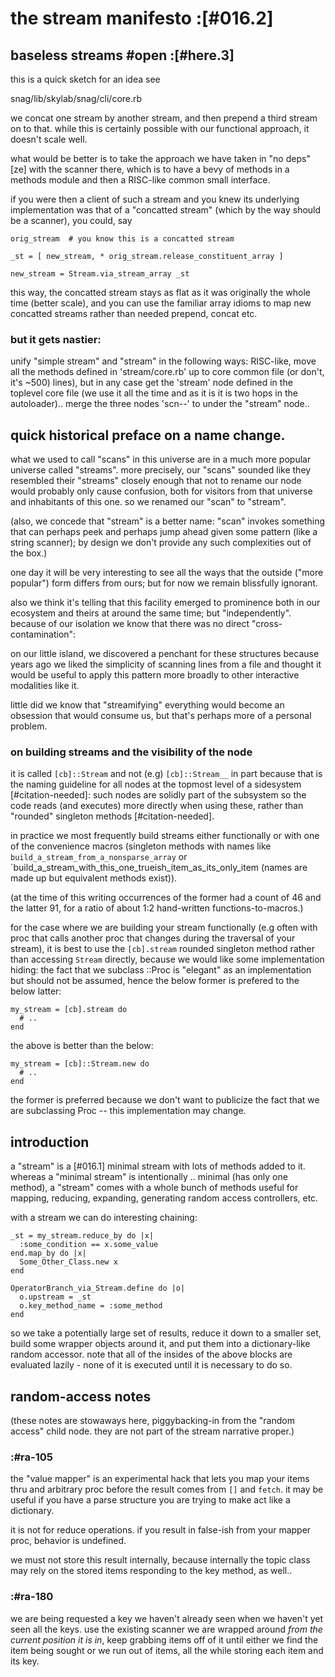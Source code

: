# the stream manifesto :[#016.2]


## baseless streams #open :[#here.3]

this is a quick sketch for an idea
see

  snag/lib/skylab/snag/cli/core.rb

we concat one stream by another stream, and then prepend a third stream on
to that. while this is certainly possible with our functional approach, it
doesn't scale well.

what would be better is to take the approach we have taken in "no deps" [ze]
with the scanner there, which is to have a bevy of methods in a methods
module and then a RISC-like common small interface.

if you were then a client of such a stream and you knew its underlying
implementation was that of a "concatted stream" (which by the way should
be a scanner), you could, say

    orig_stream  # you know this is a concatted stream

    _st = [ new_stream, * orig_stream.release_constituent_array ]

    new_stream = Stream.via_stream_array _st

this way, the concatted stream stays as flat as it was originally the whole
time (better scale), and you can use the familiar array idioms to map new
concatted streams rather than needed prepend, concat etc.




### but it gets nastier:

unify "simple stream" and "stream" in the following ways: RISC-like,
move all the methods defined in 'stream/core.rb' up to core common file
(or don't, it's ~500) lines), but in any case get the 'stream' node
defined in the toplevel core file (we use it all the time and as it
is it is two hops in the autoloader)..
merge the three nodes  'scn--' to under the "stream" node..











## quick historical preface on a name change.

what we used to call "scans" in this universe are in a much more popular
universe called "streams". more precisely, our "scans" sounded like they
resembled their "streams" closely enough that not to rename our node would
probably only cause confusion, both for visitors from that universe and
inhabitants of this one. so we renamed our "scan" to "stream".

(also, we concede that "stream" is a better name: "scan" invokes
something that can perhaps peek and perhaps jump ahead given some
pattern (like a string scanner); by design we don't provide any such
complexities out of the box.)

one day it will be very interesting to see all the ways that the outside
("more popular") form differs from ours; but for now we remain
blissfully ignorant.

also we think it's telling that this facility emerged to prominence both
in our ecosystem and theirs at around the same time; but "independently".
because of our isolation we know that there was no direct
"cross-contamination":

on our little island, we discovered a penchant for these structures because
years ago we liked the simplicity of scanning lines from a file and thought
it would be useful to apply this pattern more broadly to other interactive
modalities like it.

little did we know that "streamifying" everything would become an
obsession that would consume us, but that's perhaps more of a personal
problem.




### on building streams and the visibility of the node

it is called `[cb]::Stream` and not (e.g) `[cb]::Stream__` in part
because that is the naming guideline for all nodes at the topmost
level of a sidesystem [#citation-needed]: such nodes are solidly part
of the subsystem so the code reads (and executes) more directly when
using these, rather than "rounded" singleton methods [#citation-needed].

in practice we most frequently build streams either functionally
or with one of the convenience macros (singleton methods with names
like `build_a_stream_from_a_nonsparse_array` or
`build_a_stream_with_this_one_trueish_item_as_its_only_item (names are
made up but equivalent methods exist)).

(at the time of this writing occurrences of the former had a count
of 46 and the latter 91, for a ratio of about 1:2 hand-written
functions-to-macros.)

for the case where we are building your stream functionally (e.g
often with proc that calls another proc that changes during the
traversal of your stream), it is best to use the `[cb].stream` rounded
singleton method rather than accessing `Stream` directly, because we
would like some implementation hiding: the fact that we subclass
::Proc is "elegant" as an implementation but should not be assumed,
hence the below former is prefered to the below latter:

    my_stream = [cb].stream do
      # ..
    end

the above is better than the below:

    my_stream = [cb]::Stream.new do
      # ..
    end

the former is preferred because we don't want to publicize the fact
that we are subclassing Proc -- this implementation may change.




## introduction

a "stream" is a [#016.1] minimal stream with lots of methods added to it.
whereas a "minimal stream" is intentionally .. minimal (has only one
method), a
"stream" comes with a whole bunch of methods useful for mapping,
reducing, expanding, generating random access controllers, etc.

with a stream we can do interesting chaining:

    _st = my_stream.reduce_by do |x|
      :some_condition == x.some_value
    end.map_by do |x|
      Some_Other_Class.new x
    end

    OperatorBranch_via_Stream.define do |o|
      o.upstream = _st
      o.key_method_name = :some_method
    end

so we take a potentially large set of results, reduce it down to a
smaller set, build some wrapper objects around it, and put them into a
dictionary-like random accessor. note that all of the insides of the
above blocks are evaluated lazily - none of it is executed until it is
necessary to do so.




## random-access notes

(these notes are stowaways here, piggybacking-in from the "random
access" child node. they are not part of the stream narrative proper.)


### :#ra-105

the "value mapper" is an experimental hack that lets you map your items
thru and arbitrary proc before the result comes from `[]` and `fetch`.
it may be useful if you have a parse structure you are trying to make
act like a dictionary.

it is not for reduce operations. if you result in false-ish from your
mapper proc, behavior is undefined.

we must not store this result internally, because internally the topic
class may rely on the stored items responding to the key method, as
well..




### :#ra-180

we are being requested a key we haven't already seen when we haven't
yet seen all the keys. use the existing scanner we are wrapped around
*from the current position it is in*, keep grabbing items off of it until
either we find the item being sought or we run out of items, all the while
storing each item and its key.
